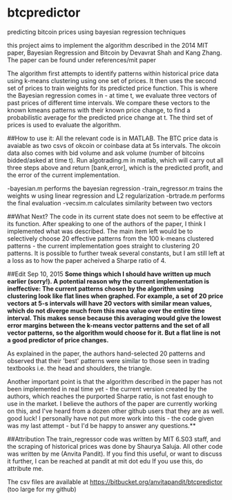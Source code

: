 # btcpredictor
predicting bitcoin prices using bayesian regression techniques

this project aims to implement the algorithm described in the 2014 MIT paper, Bayesian Regression and Bitcoin 
by Devavrat Shah and Kang Zhang. The paper can be found under references/mit paper

The algorithm first attempts to identify patterns within historical price data using k-means clustering using one set of prices.
It then uses the second set of prices to train weights for its predicted price function. This is where the Bayesian regression comes in - 
at time t, we evaluate three vectors of past prices of different time intervals. We compare these vectors to the known kmeans patterns 
with their known price change, to find a probabilistic average for the predicted price change at t.
The third set of prices is used to evaluate the algorithm. 

##How to use it: 
All the relevant code is in MATLAB. The BTC price data is avaiable as two csvs of okcoin or coinbase data at 5s intervals. The okcoin 
data also comes with bid volume and ask volume (number of bitcoins bidded/asked at time t).
Run algotrading.m in matlab, which will carry out all three steps above and return [bank,error], which is the predicted profit, and 
the error of the current implementation. 

-bayesian.m performs the bayesian regression 
-train_regressor.m trains the weights w using linear regression and L2 regularization 
-brtrade.m performs the final evaluation
-vecsim.m calculates similarity between two vectors

##What Next? 
The code in its current state does not seem to be effective at its function. After speaking to one of the authors of the paper, I think I implemented what was described. The main item left would be to selectively choose 20 effective patterns from the 100 k-means clustered patterns - the current implementation goes straight to clustering 20 patterns.  It is possible to further tweak several constants, but I am still left at a loss as to how the paper acheived a Sharpe ratio of 4. 

##Edit Sep 10, 2015
**Some things which I should have written up much earlier (sorry!). 
A potential reason why the current implementation is ineffective:
The current patterns chosen by the algorithm using clustering look like flat lines when graphed. For example, a set of 20 price vectors at 5-s intervals will have 20 vectors with similar mean values, which do not diverge much from this mea value over the entire time interval. This makes sense because this averaging would give the lowest error margins between the k-means vector patterns and the set of all vector patterns, so the algorithm would choose for it. But a flat line is not a good predictor of price changes.**

As explained in the paper, the authors hand-selected 20 patterns and observed that their 'best' patterns were similar to those seen in trading textbooks i.e. the head and shoulders, the triangle. 

Another important point is that the algorithm described in the paper has not been implemented in real time yet - the current version created by the authors, which reaches the purported Sharpe ratio, is not fast enough to use in the market. I believe the authors of the paper are currently working on this, and I've heard from a dozen other github users that they are as well. good luck! I personally have not put more work into this - the code given was my last attempt - but I'd be happy to answer any questions.**

##Attribution
The train_regressor code was written by MIT 6.S03 staff, and the scraping of historical prices was done by Shaurya Saluja. 
All other code was written by me (Anvita Pandit).
If you find this useful, or want to discuss it further, I can be reached at pandit at mit dot edu
If you use this, do attribute me.

The csv files are available at https://bitbucket.org/anvitapandit/btcpredictor (too large for my github)
